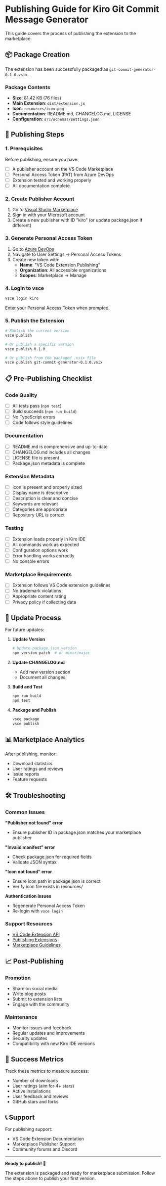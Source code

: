 # Publishing Guide for Kiro Git Commit Message Generator

This guide covers the process of publishing the extension to the marketplace.

## 📦 Package Creation

The extension has been successfully packaged as `git-commit-generator-0.1.0.vsix`.

### Package Contents

- **Size**: 81.42 KB (76 files)
- **Main Extension**: `dist/extension.js`
- **Icon**: `resources/icon.png`
- **Documentation**: README.md, CHANGELOG.md, LICENSE
- **Configuration**: `src/schemas/settings.json`

## 🚀 Publishing Steps

### 1. Prerequisites

Before publishing, ensure you have:

- [ ] A publisher account on the VS Code Marketplace
- [ ] Personal Access Token (PAT) from Azure DevOps
- [ ] Extension tested and working properly
- [ ] All documentation complete

### 2. Create Publisher Account

1. Go to [Visual Studio Marketplace](https://marketplace.visualstudio.com/manage)
2. Sign in with your Microsoft account
3. Create a new publisher with ID "kiro" (or update package.json if different)

### 3. Generate Personal Access Token

1. Go to [Azure DevOps](https://dev.azure.com)
2. Navigate to User Settings → Personal Access Tokens
3. Create new token with:
   - **Name**: "VS Code Extension Publishing"
   - **Organization**: All accessible organizations
   - **Scopes**: Marketplace → Manage

### 4. Login to vsce

```bash
vsce login kiro
```

Enter your Personal Access Token when prompted.

### 5. Publish the Extension

```bash
# Publish the current version
vsce publish

# Or publish a specific version
vsce publish 0.1.0

# Or publish from the packaged .vsix file
vsce publish git-commit-generator-0.1.0.vsix
```

## 📋 Pre-Publishing Checklist

### Code Quality

- [ ] All tests pass (`npm test`)
- [ ] Build succeeds (`npm run build`)
- [ ] No TypeScript errors
- [ ] Code follows style guidelines

### Documentation

- [ ] README.md is comprehensive and up-to-date
- [ ] CHANGELOG.md includes all changes
- [ ] LICENSE file is present
- [ ] Package.json metadata is complete

### Extension Metadata

- [ ] Icon is present and properly sized
- [ ] Display name is descriptive
- [ ] Description is clear and concise
- [ ] Keywords are relevant
- [ ] Categories are appropriate
- [ ] Repository URL is correct

### Testing

- [ ] Extension loads properly in Kiro IDE
- [ ] All commands work as expected
- [ ] Configuration options work
- [ ] Error handling works correctly
- [ ] No console errors

### Marketplace Requirements

- [ ] Extension follows VS Code extension guidelines
- [ ] No trademark violations
- [ ] Appropriate content rating
- [ ] Privacy policy if collecting data

## 🔄 Update Process

For future updates:

1. **Update Version**

   ```bash
   # Update package.json version
   npm version patch  # or minor/major
   ```

2. **Update CHANGELOG.md**

   - Add new version section
   - Document all changes

3. **Build and Test**

   ```bash
   npm run build
   npm test
   ```

4. **Package and Publish**
   ```bash
   vsce package
   vsce publish
   ```

## 📊 Marketplace Analytics

After publishing, monitor:

- Download statistics
- User ratings and reviews
- Issue reports
- Feature requests

## 🛠️ Troubleshooting

### Common Issues

**"Publisher not found" error**

- Ensure publisher ID in package.json matches your marketplace publisher

**"Invalid manifest" error**

- Check package.json for required fields
- Validate JSON syntax

**"Icon not found" error**

- Ensure icon path in package.json is correct
- Verify icon file exists in resources/

**Authentication issues**

- Regenerate Personal Access Token
- Re-login with `vsce login`

### Support Resources

- [VS Code Extension API](https://code.visualstudio.com/api)
- [Publishing Extensions](https://code.visualstudio.com/api/working-with-extensions/publishing-extension)
- [Marketplace Guidelines](https://code.visualstudio.com/api/references/extension-guidelines)

## 📈 Post-Publishing

### Promotion

- Share on social media
- Write blog posts
- Submit to extension lists
- Engage with the community

### Maintenance

- Monitor issues and feedback
- Regular updates and improvements
- Security updates
- Compatibility with new Kiro IDE versions

## 🎯 Success Metrics

Track these metrics to measure success:

- Number of downloads
- User ratings (aim for 4+ stars)
- Active installations
- User feedback and reviews
- GitHub stars and forks

## 📞 Support

For publishing support:

- VS Code Extension Documentation
- Marketplace Publisher Support
- Community forums and Discord

---

**Ready to publish!** 🚀

The extension is packaged and ready for marketplace submission. Follow the steps above to publish your first version.
